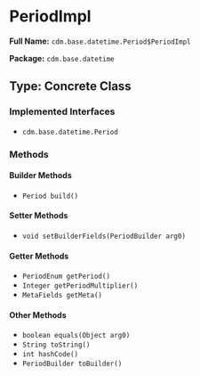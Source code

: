 # PeriodImpl

**Full Name:** `cdm.base.datetime.Period$PeriodImpl`

**Package:** `cdm.base.datetime`

## Type: Concrete Class

### Implemented Interfaces

- `cdm.base.datetime.Period`

### Methods

#### Builder Methods

- `Period build()`

#### Setter Methods

- `void setBuilderFields(PeriodBuilder arg0)`

#### Getter Methods

- `PeriodEnum getPeriod()`
- `Integer getPeriodMultiplier()`
- `MetaFields getMeta()`

#### Other Methods

- `boolean equals(Object arg0)`
- `String toString()`
- `int hashCode()`
- `PeriodBuilder toBuilder()`


